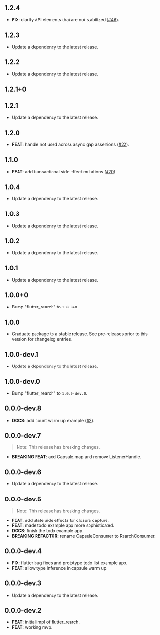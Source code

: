 ## 1.2.4

 - **FIX**: clarify API elements that are not stabilized ([#46](https://github.com/GregoryConrad/rearch-dart/issues/46)).

## 1.2.3

 - Update a dependency to the latest release.

## 1.2.2

 - Update a dependency to the latest release.

## 1.2.1+0

## 1.2.1

 - Update a dependency to the latest release.

## 1.2.0

 - **FEAT**: handle not used across async gap assertions ([#22](https://github.com/GregoryConrad/rearch-dart/issues/22)).

## 1.1.0

 - **FEAT**: add transactional side effect mutations ([#20](https://github.com/GregoryConrad/rearch-dart/issues/20)).

## 1.0.4

 - Update a dependency to the latest release.

## 1.0.3

 - Update a dependency to the latest release.

## 1.0.2

 - Update a dependency to the latest release.

## 1.0.1

 - Update a dependency to the latest release.

## 1.0.0+0

 - Bump "flutter_rearch" to `1.0.0+0`.

## 1.0.0

 - Graduate package to a stable release. See pre-releases prior to this version for changelog entries.

## 1.0.0-dev.1

 - Update a dependency to the latest release.

## 1.0.0-dev.0

 - Bump "flutter_rearch" to `1.0.0-dev.0`.

## 0.0.0-dev.8

 - **DOCS**: add count warm up example ([#2](https://github.com/GregoryConrad/rearch-dart/issues/2)).

## 0.0.0-dev.7

> Note: This release has breaking changes.

 - **BREAKING** **FEAT**: add Capsule.map and remove ListenerHandle.

## 0.0.0-dev.6

 - Update a dependency to the latest release.

## 0.0.0-dev.5

> Note: This release has breaking changes.

 - **FEAT**: add state side effects for closure capture.
 - **FEAT**: made todo example app more sophisticated.
 - **DOCS**: finish the todo example app.
 - **BREAKING** **REFACTOR**: rename CapsuleConsumer to RearchConsumer.

## 0.0.0-dev.4

 - **FIX**: flutter bug fixes and prototype todo list example app.
 - **FEAT**: allow type inference in capsule warm up.

## 0.0.0-dev.3

 - Update a dependency to the latest release.

## 0.0.0-dev.2

 - **FEAT**: initial impl of flutter_rearch.
 - **FEAT**: working mvp.

